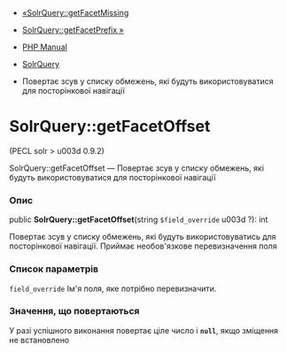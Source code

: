 - [«SolrQuery::getFacetMissing](solrquery.getfacetmissing.md)
- [SolrQuery::getFacetPrefix »](solrquery.getfacetprefix.md)

- [PHP Manual](index.md)
- [SolrQuery](class.solrquery.md)
- Повертає зсув у списку обмежень, які будуть
використовуватися для посторінкової навігації

# SolrQuery::getFacetOffset

(PECL solr \> u003d 0.9.2)

SolrQuery::getFacetOffset — Повертає зсув у списку обмежень,
які будуть використовуватися для посторінкової навігації

### Опис

public **SolrQuery::getFacetOffset**(string `$field_override` u003d ?): int

Повертає зсув у списку обмежень, які будуть використовуватись
для посторінкової навігації. Приймає необов'язкове перевизначення
поля

### Список параметрів

`field_override`
Ім'я поля, яке потрібно перевизначити.

### Значення, що повертаються

У разі успішного виконання повертає ціле число і **`null`**, якщо
зміщення не встановлено

